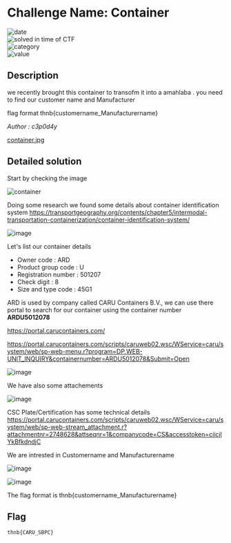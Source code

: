 # Challenge Name: Container


![date](https://img.shields.io/badge/date-17.04.2022-brightgreen.svg)  
![solved in time of CTF](https://img.shields.io/badge/solved-in%20time%20of%20CTF-brightgreen.svg)   
![category](https://img.shields.io/badge/category-OSINT-blueviolet.svg)   
![value](https://img.shields.io/badge/value-150-blue.svg)  


## Description

we recently brought this container to transofm it into a amahlaba . you need to find our customer name and Manufacturer  

flag format thnb{customername_Manufacturername} 

_Author : c3p0d4y_  

[container.jpg](https://thnbdarija.ctfd.io/files/fe98dc670c61a6bf156e7f3b3d4566a8/container.jpg?token=eyJ1c2VyX2lkIjoyNywidGVhbV9pZCI6MTUsImZpbGVfaWQiOjF9.YltdMQ.cPo78SQUxp3QlqEO-QUmHwZFvdc)
  
## Detailed solution

Start by checking the image

![container](https://user-images.githubusercontent.com/72421091/163735784-f25d7fde-3365-42f2-8022-dfcb5abe7afc.jpg)

Doing some research we found some details about container identification system https://transportgeography.org/contents/chapter5/intermodal-transportation-containerization/container-identification-system/  

![image](https://user-images.githubusercontent.com/72421091/163735812-7223ea64-dd7a-4ddd-ad77-38a73e96b244.png)

Let's list our container details 

- Owner code : ARD
- Product group code : U
- Registration number  : 501207
- Check digit : 8
- Size and type code : 45G1

ARD is used by company called CARU Containers B.V., we can use there portal to search for our container using the container number **ARDU5012078**  

https://portal.carucontainers.com/

https://portal.carucontainers.com/scripts/caruweb02.wsc/WService=caru/system/web/sp-web-menu.r?program=DP.WEB-UNIT_INQUIRY&containernumber=ARDU5012078&Submit=Open 

![image](https://user-images.githubusercontent.com/72421091/163735920-7aee8d94-b88c-4210-978a-251d1785d64d.png)

We have also some attachements  

![image](https://user-images.githubusercontent.com/72421091/163735931-a0cb9f54-d611-42d0-a6c3-53660de074f8.png)

CSC Plate/Certification has some technical details https://portal.carucontainers.com/scripts/caruweb02.wsc/WService=caru/system/web/sp-web-stream_attachment.r?attachmentnr=2748628&attseqnr=1&companycode=CS&accesstoken=ciicjlYkBfkdndjC

We are intrested in Customername and Manufacturername  

![image](https://user-images.githubusercontent.com/72421091/163735994-60fbd9c9-22ab-422a-a512-39dc6c81672e.png)

![image](https://user-images.githubusercontent.com/72421091/163736005-d1dd3657-85ec-481f-8f8f-6930f4e31fde.png)  

The flag format is thnb{customername_Manufacturername}

## Flag

```
thnb{CARU_SBPC}
```
